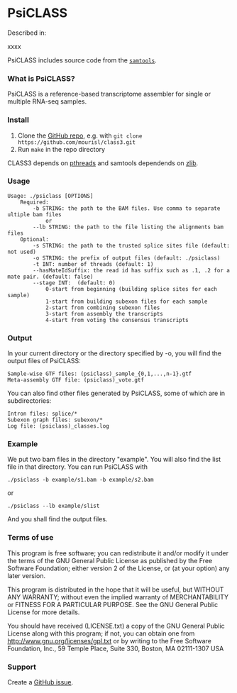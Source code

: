 PsiCLASS
=======

Described in: 

xxxx

PsiCLASS includes source code from the [`samtools`](https://github.com/samtools/samtools). 

### What is PsiCLASS?

PsiCLASS is a reference-based transcriptome assembler for single or multiple RNA-seq samples. 

### Install

1. Clone the [GitHub repo](https://github.com/mourisl/class3), e.g. with `git clone https://github.com/mourisl/class3.git`
2. Run `make` in the repo directory

CLASS3 depends on [pthreads](http://en.wikipedia.org/wiki/POSIX_Threads) and samtools dependends on [zlib](http://en.wikipedia.org/wiki/Zlib).


### Usage

	Usage: ./psiclass [OPTIONS]
		Required:
			-b STRING: the path to the BAM files. Use comma to separate ultiple bam files
				or
			--lb STRING: the path to the file listing the alignments bam files
		Optional:
			-s STRING: the path to the trusted splice sites file (default: not used)
			-o STRING: the prefix of output files (default: ./psiclass)
			-t INT: number of threads (default: 1)
			--hasMateIdSuffix: the read id has suffix such as .1, .2 for a mate pair. (default: false)
			--stage INT:  (default: 0)
				0-start from beginning (building splice sites for each sample)
				1-start from building subexon files for each sample
				2-start from combining subexon files
				3-start from assembly the transcripts
				4-start from voting the consensus transcripts

### Output

In your current directory or the directory specified by -o, you will find the output files of PsiCLASS:

	Sample-wise GTF files: (psiclass)_sample_{0,1,...,n-1}.gtf
	Meta-assembly GTF file: (psiclass)_vote.gtf

You can also find other files generated by PsiCLASS, some of which are in subdirectories:

	Intron files: splice/*
	Subexon graph files: subexon/*
	Log file: (psiclass)_classes.log

### Example

We put two bam files in the directory "example". You will also find the list file in that directory. You can run PsiCLASS with

	./psiclass -b example/s1.bam -b example/s2.bam

or

	./psiclass --lb example/slist

And you shall find the output files.

### Terms of use

This program is free software; you can redistribute it and/or modify it
under the terms of the GNU General Public License as published by the
Free Software Foundation; either version 2 of the License, or (at your
option) any later version.

This program is distributed in the hope that it will be useful,
but WITHOUT ANY WARRANTY; without even the implied warranty of
MERCHANTABILITY or FITNESS FOR A PARTICULAR PURPOSE.  See the
GNU General Public License for more details.

You should have received (LICENSE.txt) a copy of the GNU General
Public License along with this program; if not, you can obtain one from
http://www.gnu.org/licenses/gpl.txt or by writing to the Free Software
Foundation, Inc., 59 Temple Place, Suite 330, Boston, MA  02111-1307  USA
 
### Support

Create a [GitHub issue](https://github.com/mourisl/classes/issues).
